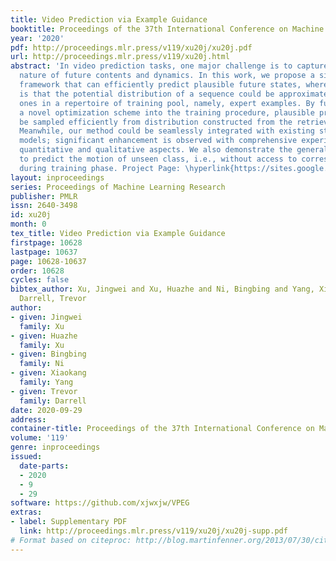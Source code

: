 ```yaml
---
title: Video Prediction via Example Guidance
booktitle: Proceedings of the 37th International Conference on Machine Learning
year: '2020'
pdf: http://proceedings.mlr.press/v119/xu20j/xu20j.pdf
url: http://proceedings.mlr.press/v119/xu20j.html
abstract: 'In video prediction tasks, one major challenge is to capture the multi-modal
  nature of future contents and dynamics. In this work, we propose a simple yet effective
  framework that can efficiently predict plausible future states, where the key insight
  is that the potential distribution of a sequence could be approximated with analogous
  ones in a repertoire of training pool, namely, expert examples. By further incorporating
  a novel optimization scheme into the training procedure, plausible predictions can
  be sampled efficiently from distribution constructed from the retrieved examples.
  Meanwhile, our method could be seamlessly integrated with existing stochastic predictive
  models; significant enhancement is observed with comprehensive experiments in both
  quantitative and qualitative aspects. We also demonstrate the generalization ability
  to predict the motion of unseen class, i.e., without access to corresponding data
  during training phase. Project Page: \hyperlink{https://sites.google.com/view/vpeg-supp/home.}{https://sites.google.com/view/vpeg-supp/home.}'
layout: inproceedings
series: Proceedings of Machine Learning Research
publisher: PMLR
issn: 2640-3498
id: xu20j
month: 0
tex_title: Video Prediction via Example Guidance
firstpage: 10628
lastpage: 10637
page: 10628-10637
order: 10628
cycles: false
bibtex_author: Xu, Jingwei and Xu, Huazhe and Ni, Bingbing and Yang, Xiaokang and
  Darrell, Trevor
author:
- given: Jingwei
  family: Xu
- given: Huazhe
  family: Xu
- given: Bingbing
  family: Ni
- given: Xiaokang
  family: Yang
- given: Trevor
  family: Darrell
date: 2020-09-29
address: 
container-title: Proceedings of the 37th International Conference on Machine Learning
volume: '119'
genre: inproceedings
issued:
  date-parts:
  - 2020
  - 9
  - 29
software: https://github.com/xjwxjw/VPEG
extras:
- label: Supplementary PDF
  link: http://proceedings.mlr.press/v119/xu20j/xu20j-supp.pdf
# Format based on citeproc: http://blog.martinfenner.org/2013/07/30/citeproc-yaml-for-bibliographies/
---
```

